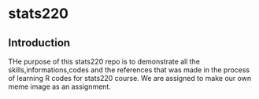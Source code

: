 # stats220

## **Introduction**

THe purpose of this stats220 repo is to demonstrate all the skills,informations,codes and the references that was made in the process of learning R codes for stats220 course. We are assigned to make our own meme image as an assignment.




